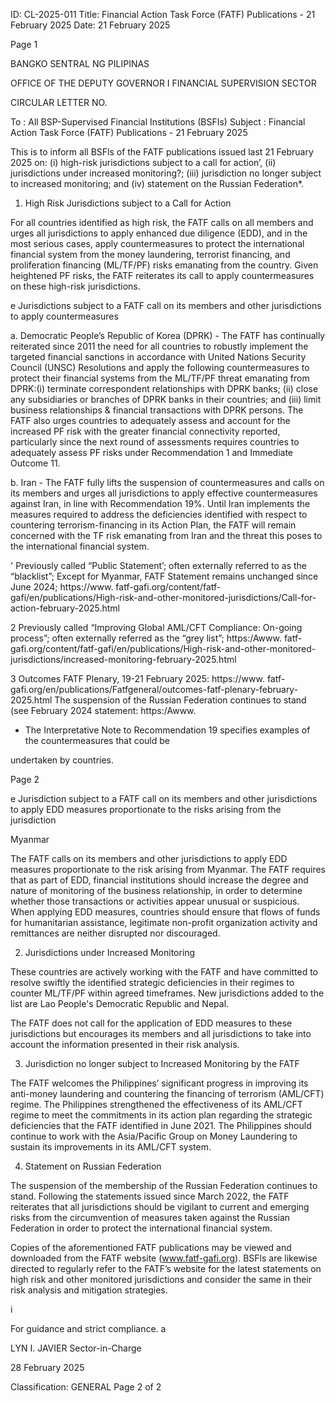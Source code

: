 ID: CL-2025-011
Title: Financial Action Task Force (FATF) Publications - 21 February 2025
Date: 21 February 2025

Page 1

BANGKO SENTRAL NG PILIPINAS

OFFICE OF THE DEPUTY GOVERNOR I FINANCIAL SUPERVISION SECTOR

CIRCULAR LETTER NO.

To : All BSP-Supervised Financial Institutions (BSFIs) Subject : Financial Action Task Force (FATF) Publications - 21 February 2025

This is to inform all BSFls of the FATF publications issued last 21 February 2025 on: (i) high-risk jurisdictions subject to a call for action’, (ii) jurisdictions under increased monitoring?; (iii) jurisdiction no longer subject to increased monitoring; and (iv) statement on the Russian Federation*.

1. High Risk Jurisdictions subject to a Call for Action

For all countries identified as high risk, the FATF calls on all members and urges all jurisdictions to apply enhanced due diligence (EDD), and in the most serious cases, apply countermeasures to protect the international financial system from the money laundering, terrorist financing, and proliferation financing (ML/TF/PF) risks emanating from the country. Given heightened PF risks, the FATF reiterates its call to apply countermeasures on these high-risk jurisdictions.

e Jurisdictions subject to a FATF call on its members and other jurisdictions to apply countermeasures

a. Democratic People’s Republic of Korea (DPRK) - The FATF has continually reiterated since 2011 the need for all countries to robustly implement the targeted financial sanctions in accordance with United Nations Security Council (UNSC) Resolutions and apply the following countermeasures to protect their financial systems from the ML/TF/PF threat emanating from DPRK:(i) terminate correspondent relationships with DPRK banks; (ii) close any subsidiaries or branches of DPRK banks in their countries; and (iii) limit business relationships & financial transactions with DPRK persons. The FATF also urges countries to adequately assess and account for the increased PF risk with the greater financial connectivity reported, particularly since the next round of assessments requires countries to adequately assess PF risks under Recommendation 1 and Immediate Outcome 11.

b. Iran - The FATF fully lifts the suspension of countermeasures and calls on its members and urges all jurisdictions to apply effective countermeasures against Iran, in line with Recommendation 19%. Until Iran implements the measures required to address the deficiencies identified with respect to countering terrorism-financing in its Action Plan, the FATF will remain concerned with the TF risk emanating from Iran and the threat this poses to the international financial system.

' Previously called “Public Statement’; often externally referred to as the “blacklist”; Except for Myanmar, FATF Statement remains unchanged since June 2024; https://www. fatf-gafi.org/content/fatf- gafi/en/publications/High-risk-and-other-monitored-jurisdictions/Call-for-action-february-2025.html

2 Previously called “Improving Global AML/CFT Compliance: On-going process”; often externally referred as the “grey list”; https:/Awww. fatf-gafi.org/content/fatf-gafi/en/publications/High-risk-and-other-monitored- jurisdictions/increased-monitoring-february-2025.html

3 Outcomes FATF Plenary, 19-21 February 2025: https://www. fatf-gafi.org/en/publications/Fatfgeneral/outcomes-fatf-plenary-february-2025.html The suspension of the Russian Federation continues to stand (see February 2024 statement: https:/Awww.

* The Interpretative Note to Recommendation 19 specifies examples of the countermeasures that could be

undertaken by countries.

Page 2

e Jurisdiction subject to a FATF call on its members and other jurisdictions to apply EDD measures proportionate to the risks arising from the jurisdiction

Myanmar

The FATF calls on its members and other jurisdictions to apply EDD measures proportionate to the risk arising from Myanmar. The FATF requires that as part of EDD, financial institutions should increase the degree and nature of monitoring of the business relationship, in order to determine whether those transactions or activities appear unusual or suspicious. When applying EDD measures, countries should ensure that flows of funds for humanitarian assistance, legitimate non-profit organization activity and remittances are neither disrupted nor discouraged.

2. Jurisdictions under Increased Monitoring

These countries are actively working with the FATF and have committed to resolve swiftly the identified strategic deficiencies in their regimes to counter ML/TF/PF within agreed timeframes. New jurisdictions added to the list are Lao People's Democratic Republic and Nepal.

The FATF does not call for the application of EDD measures to these jurisdictions but encourages its members and all jurisdictions to take into account the information presented in their risk analysis.

3. Jurisdiction no longer subject to Increased Monitoring by the FATF

The FATF welcomes the Philippines’ significant progress in improving its anti-money laundering and countering the financing of terrorism (AML/CFT) regime. The Philippines strengthened the effectiveness of its AML/CFT regime to meet the commitments in its action plan regarding the strategic deficiencies that the FATF identified in June 2021. The Philippines should continue to work with the Asia/Pacific Group on Money Laundering to sustain its improvements in its AML/CFT system.

4. Statement on Russian Federation

The suspension of the membership of the Russian Federation continues to stand. Following the statements issued since March 2022, the FATF reiterates that all jurisdictions should be vigilant to current and emerging risks from the circumvention of measures taken against the Russian Federation in order to protect the international financial system.

Copies of the aforementioned FATF publications may be viewed and downloaded from the FATF website (www.fatf-gafi.org). BSFls are likewise directed to regularly refer to the FATF’s website for the latest statements on high risk and other monitored jurisdictions and consider the same in their risk analysis and mitigation strategies.

i

For guidance and strict compliance. a

LYN I. JAVIER Sector-in-Charge

28 February 2025

Classification: GENERAL Page 2 of 2